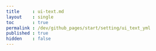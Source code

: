 ```yaml
---
title     : ui-text.md
layout    : single
toc       : true
permalink : /dev/github_pages/start/setting/ui_text_yml
published : true
hidden    : false
---
```


<head>
  <base target="_blank">
</head>



